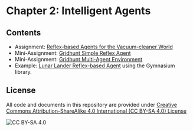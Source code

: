 <!-- #region -->
# Chapter 2: Intelligent Agents

## Contents

* Assignment: [Reflex-based Agents for the Vacuum-cleaner World](https://colab.research.google.com/github/mhahsler/CS7320-AI/blob/master/Agents/robot_vacuum.ipynb)
* Mini-Assignment: [Gridhunt Simple Reflex Agent](https://colab.research.google.com/github/mhahsler/CS7320-AI/blob/master/Agents/gridhunt_mini_assignment.ipynb)
* Mini-Assignment: [Gridhunt Multi-Agent Environment](https://colab.research.google.com/github/mhahsler/CS7320-AI/blob/master/Agents/gridhunt_multiagent_mini_assignment.ipynb)
* Example: [Lunar Lander Reflex-based Agent](https://colab.research.google.com/github/mhahsler/CS7320-AI/blob/master/Agents/lunar_lander.ipynb) using the Gymnasium library.

## License
All code and documents in this repository are provided under [Creative Commons Attribution-ShareAlike 4.0 International (CC BY-SA 4.0) License](https://creativecommons.org/licenses/by-sa/4.0/)

![CC BY-SA 4.0](https://licensebuttons.net/l/by-sa/3.0/88x31.png)
<!-- #endregion -->
